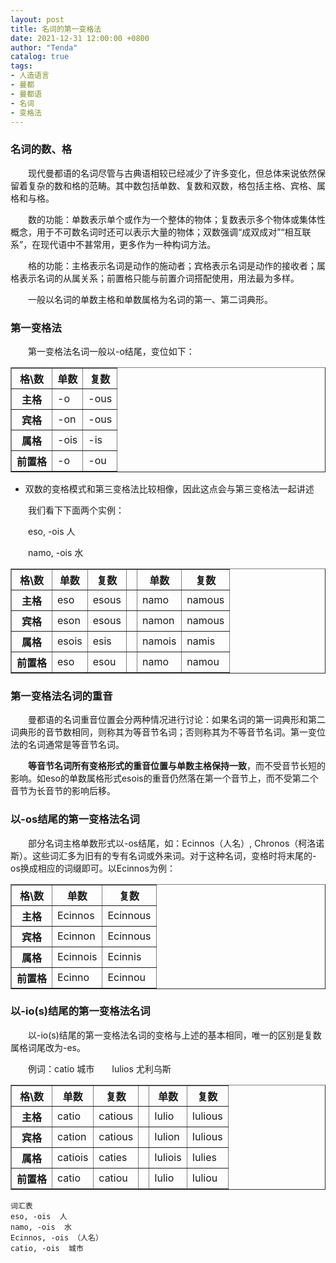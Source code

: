 ```yaml
---
layout: post
title: 名词的第一变格法
date: 2021-12-31 12:00:00 +0800
author: "Tenda"
catalog: true
tags:
- 人造语言
- 曼都
- 曼都语
- 名词
- 变格法
---
```


### 名词的数、格

　　现代曼都语的名词尽管与古典语相较已经减少了许多变化，但总体来说依然保留着复杂的数和格的范畴。其中数包括单数、复数和双数，格包括主格、宾格、属格和与格。
  
　　数的功能：单数表示单个或作为一个整体的物体；复数表示多个物体或集体性概念，用于不可数名词时还可以表示大量的物体；双数强调“成双成对”“相互联系”，在现代语中不甚常用，更多作为一种构词方法。
  
　　格的功能：主格表示名词是动作的施动者；宾格表示名词是动作的接收者；属格表示名词的从属关系；前置格只能与前置介词搭配使用，用法最为多样。
  
　　一般以名词的单数主格和单数属格为名词的第一、第二词典形。

### 第一变格法

　　第一变格法名词一般以-o结尾，变位如下：

<table border="1">
  <tr>
    <th>格\数</th>
    <th>单数</th>
    <th>复数</th>
  </tr>
  <tr>
    <th>主格</th>
    <td>-o</td>
    <td>-ous</td>
  </tr>
  <tr>
    <th>宾格</th>
    <td>-on</td>
    <td>-ous</td>
  </tr>
  <tr>
    <th>属格</th>
    <td>-ois</td>
    <td>-is</td>
  </tr>
  <tr>
    <th>前置格</th>
    <td>-o</td>
    <td>-ou</td>
  </tr>
</table>

* 双数的变格模式和第三变格法比较相像，因此这点会与第三变格法一起讲述

　　我们看下下面两个实例：
  
　　eso, -ois 人
  
　　namo, -ois 水

<table border="1">
  <tr>
    <th>格\数</th>
    <th>单数</th>
    <th>复数</th>
    <th></th>
    <th>单数</th>
    <th>复数</th>
  </tr>
  <tr>
    <th>主格</th>
    <td>eso</td>
    <td>esous</td>
    <td></td>
    <td>namo</td>
    <td>namous</td>
  </tr>
  <tr>
    <th>宾格</th>
    <td>eson</td>
    <td>esous</td>
    <td></td>
    <td>namon</td>
    <td>namous</td>
  </tr>
  <tr>
    <th>属格</th>
    <td>esois</td>
    <td>esis</td>
    <td></td>
    <td>namois</td>
    <td>namis</td>
  </tr>
  <tr>
    <th>前置格</th>
    <td>eso</td>
    <td>esou</td>
    <td></td>
    <td>namo</td>
    <td>namou</td>
  </tr>
</table>

### 第一变格法名词的重音

　　曼都语的名词重音位置会分两种情况进行讨论：如果名词的第一词典形和第二词典形的音节数相同，则称其为等音节名词；否则称其为不等音节名词。第一变位法的名词通常是等音节名词。

　　**等音节名词所有变格形式的重音位置与单数主格保持一致**，而不受音节长短的影响。如eso的单数属格形式esois的重音仍然落在第一个音节上，而不受第二个音节为长音节的影响后移。

### 以-os结尾的第一变格法名词

　　部分名词主格单数形式以-os结尾，如：Ecinnos（人名）, Chronos（柯洛诺斯）。这些词汇多为旧有的专有名词或外来词。对于这种名词，变格时将末尾的-os换成相应的词缀即可。以Ecinnos为例：

<table border="1">
  <tr>
    <th>格\数</th>
    <th>单数</th>
    <th>复数</th>
  </tr>
  <tr>
    <th>主格</th>
    <td>Ecinnos</td>
    <td>Ecinnous</td>
  </tr>
  <tr>
    <th>宾格</th>
    <td>Ecinnon</td>
    <td>Ecinnous</td>
  </tr>
  <tr>
    <th>属格</th>
    <td>Ecinnois</td>
    <td>Ecinnis</td>
  </tr>
  <tr>
    <th>前置格</th>
    <td>Ecinno</td>
    <td>Ecinnou</td>
  </tr>
</table>

### 以-io(s)结尾的第一变格法名词

　　以-io(s)结尾的第一变格法名词的变格与上述的基本相同，唯一的区别是复数属格词尾改为-es。

　　例词：catio 城市　　Iulios 尤利乌斯

<table border="1">
  <tr>
    <th>格\数</th>
    <th>单数</th>
    <th>复数</th>
    <th></th>
    <th>单数</th>
    <th>复数</th>
  </tr>
  <tr>
    <th>主格</th>
    <td>catio</td>
    <td>catious</td>
    <td></td>
    <td>Iulio</td>
    <td>Iulious</td>
  </tr>
  <tr>
    <th>宾格</th>
    <td>cation</td>
    <td>catious</td>
    <td></td>
    <td>Iulion</td>
    <td>Iulious</td>
  </tr>
  <tr>
    <th>属格</th>
    <td>catiois</td>
    <td>caties</td>
    <td></td>
    <td>Iuliois</td>
    <td>Iulies</td>
  </tr>
  <tr>
    <th>前置格</th>
    <td>catio</td>
    <td>catiou</td>
    <td></td>
    <td>Iulio</td>
    <td>Iuliou</td>
  </tr>
</table>

```
词汇表
eso, -ois  人
namo, -ois  水
Ecinnos, -ois （人名）
catio, -ois  城市
```
